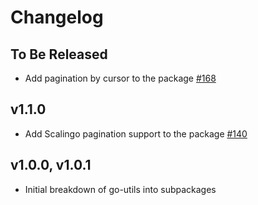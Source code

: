 # Changelog

## To Be Released

* Add pagination by cursor to the package [#168](https://github.com/Scalingo/go-utils/pull/168/files)

## v1.1.0

* Add Scalingo pagination support to the package [#140](https://github.com/Scalingo/go-utils/pull/140)

## v1.0.0, v1.0.1

* Initial breakdown of go-utils into subpackages
